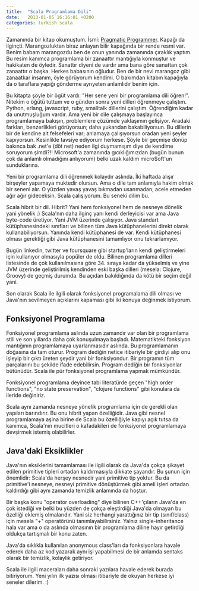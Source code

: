 ```yaml
---
title:  "Scala Programlama Dili"
date:   2013-01-05 16:16:01 +0200
categories: turkish scala
---
```

Zamanında bir kitap okumuştum. İsmi: [Pragmatic Programmer](http://pragprog.com/the-pragmatic-programmer). Kapağı da ilginçti. Marangozluktan biraz anlayan bilir kapağında bir rende resmi var. Benim babam marangozdu ben de onun yanında zamanında çıraklık yaptım. Bu resim kanımca programlama bir zanaattır mantığıyla konmuştur ve hakikaten de öyledir. Sanattır diyeni de vardır ama bana göre sanattan çok zanaattır o başka. Herkes babasının oğludur. Ben de bir nevi marangoz gibi zanaatkar insanım, öyle görüyorum kendimi. O bakımdan kitabın kapağıyla da o taraflara yapığı gönderme ayrıyeten anlamlıdır benim için.

Bu kitapta şöyle bir ögüt vardı: "Her sene yeni bir programlama dili öğren!". Nitekim o öğütü tuttum ve o günden sonra yeni dilleri öğrenmeye çalıştım. Python, erlang, javascript, ruby, smalltalk dillerini çalıştım. Öğrendiğim kadar da unutmuşluğum vardır. Ama yeni bir dile çalışmaya başlayınca programlamaya bakışın, problemlere çözümde yaklaşımın gelişiyor. Aradaki farkları, benzerlikleri görüyorsun; daha yukarıdan bakabiliyorsun. Bu dillerin bir de kendine ait felsefeleri var; anlamaya çalışıyorsun oradan yeni şeyler kapıyorsun. Kesinlikle tavsiye ediyorum herkese. Şöyle bir geçmişe dönüp bakınca bak .net'e (döt net) neden ilgi duymamışım diye de kendime soruyorum şimdi?!! Microsoft'a zamanında gıcıklığımızdan (bugün bunun çok da anlamlı olmadığını anlıyorum) belki uzak kaldım micro$oft'un sunduklarına.

Yeni bir programlama dili öğrenmek kolaydır aslında. İki haftada alışır birşeyler yapamaya muktedir olursun. Ama o dile tam anlamıyla hakim olmak bir seneni alır. O yüzden yavaş yavaş bıkmadan usanmadan; acele etmeden ağır ağır gideceksin. Scala çalışıyorum. Bu seneki dilim bu.

Scala hibrit bir dil. Hibrit? Yani hem fonksiyonel hem de nesneye dönelik yani yönelik :) Scala'nın  daha ilginç yanı kendi derleyicisi var ama Java byte-code üretiyor. Yani JVM üzerinde çalışıyor. Java standart kütüphanesindeki sınıfları ve bilinen tüm Java kütüphanelerini direkt olarak kullanabiliyorsun. Yanında kendi kütüphanesi de var. Kendi kütüphanesi olması gerektiği gibi Java kütüphanesini tamamlıyor onu tekrarlamıyor.


Bugün linkedin, twitter ve foursquare gibi startup'ların kendi geliştirmeleri için kullanıyor olmasıyla  popüler de oldu. Bilinen programlama dilleri listesinde de çok kullanılmasına göre 34. sıraya kadar da yükselmiş ve yine JVM üzerinde geliştirilmiş kendinden eski başka dilleri (mesela: Clojure, Groovy) de geçmiş durumda. Bu açıdan bakıldığında da kötü bir seçim değil yani.

Son olarak Scala ile ilgili olarak fonksiyonel programalama dili olması ve Java'nın sevilmeyen açıklarını kapaması gibi iki konuya değinmek istiyorum.

## Fonksiyonel Programlama

Fonksiyonel programlama aslında uzun zamandır var olan bir programlama stili ve son yıllarda daha çok konuşulmaya başladı. Matematikteki fonksiyon mantığının programlamaya uyarlanmasıdır aslında. Bu programlamanın doğasına da tam oturur. Program dediğin netice itibariyle bir girdiyi alıp onu işleyip bir çıktı üreten şeydir yani bir fonksiyondur. Bir programın tüm parçalarını bu şekilde ifade edebilirsin. Program dediğin bir fonksiyonlar bütünüdür. Scala ile pür fonksiyonel programlama yapmak mümkündür.

Fonksiyonel programlama deyince tabi literatürde geçen "high order functions", "no state preservation", "clojure functions" gibi konulara da ileride değiniriz.

Scala aynı zamanda nesneye yönelik programlama için de gerekli olan yapıları barındırır. Bu onu hibrit yapan özelliğidir. Java gibi nesnel programlamaya aşina birine de Scala bu özelliğiyle kapıyı açık tutsa da kanımca, Scala'nın mucitleri o kafadakileri de fonksiyonel programlamaya devşirmek istemiş olabilirler.

## Java'daki Eksiklikler
Java'nın eksiklerini tamamlaması ile ilgili olarak da Java'da çokça şikayet edilen primitive tipleri ortadan kaldırmasıyla dikkate şayandır. Bu şunun için önemlidir: Scala'da herşey nesnedir yani primitive tip yoktur. Bu da primitive'i nesneye, nesneyi primitive dönüştürmek gibi ameli işleri ortadan kaldırdığı gibi aynı zamanda temizlik anlamında da hoştur.

Bir başka konu "operator overloading" diye bilinen C++'çıların Java'da en çok istediği ve belki bu yüzden de çokça eleştirdiği Java'da olmayan bu özelliği eklemiş olmalarıdır. Yani siz herhangi yarattığınız bir tip (sınıf/class) için mesela "+" operatörünü tanımlayabilirsiniz. Yalnız single-inheritance hala var ama o da aslında olmasının bir programlama diline hayır getirdiği oldukça tartışmalı bir konu zaten.

Java'da sıklıkla kullanılan anonymous class'ları da fonksiyonlara havale ederek daha az kod yazarak aynı işi yapabilmesi de bir anlamda sentaks olarak bir temizlik, kolaylık getiriyor.



Scala ile ilgili maceraları daha sonraki yazılara havale ederek burada bitiriyorum. Yeni yılın ilk yazısı olması itibariyle de okuyan herkese iyi seneler dilerim. :)